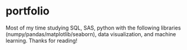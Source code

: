 # portfolio
Most of my time studying SQL, SAS, python with the following libraries (numpy/pandas/matplotlib/seaborn), data visualization, and machine learning. Thanks for reading!
